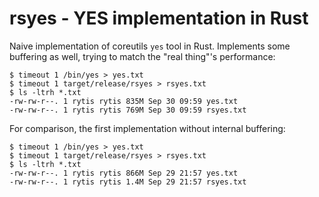 # rsyes - YES implementation in Rust

Naive implementation of coreutils `yes` tool in Rust. Implements
some buffering as well, trying to match the "real thing"'s performance:

    $ timeout 1 /bin/yes > yes.txt
    $ timeout 1 target/release/rsyes > rsyes.txt
    $ ls -ltrh *.txt
    -rw-rw-r--. 1 rytis rytis 835M Sep 30 09:59 yes.txt
    -rw-rw-r--. 1 rytis rytis 769M Sep 30 09:59 rsyes.txt

For comparison, the first implementation without internal buffering:

    $ timeout 1 /bin/yes > yes.txt
    $ timeout 1 target/release/rsyes > rsyes.txt
    $ ls -ltrh *.txt
    -rw-rw-r--. 1 rytis rytis 866M Sep 29 21:57 yes.txt
    -rw-rw-r--. 1 rytis rytis 1.4M Sep 29 21:57 rsyes.txt

